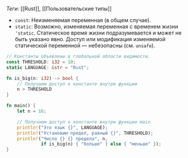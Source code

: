 
*Теги:* [[Rust]], [[Пользовательские типы]]

- `const`: Неизменяемая переменная (в общем случае).
- `static`: Возможно, изменяемая переменная с временем жизни `'static`. Статическое время жизни подразумевается и может не быть указано явно. Доступ или модификация изменяемой статической переменной — небезопасны (см. `unsafe`).

```rust
// Константы объявлены в глобальной области видимости.
const THRESHOLD: i32 = 10;
static LANGUAGE: &str = "Rust";

fn is_big(n: i32) -> bool {
    // Получаем доступ к константе внутри функции
    n > THRESHOLD
}

fn main() {
    let n = 16;

    // Получаем доступ к константе внутри функции main
    println!("Это язык {}", LANGUAGE);
    println!("Установим предел, равный {}", THRESHOLD);
    println!("Число {} {} предела", n, 
             if is_big(n) { "больше" } else { "меньше" });
}
```

```rust

```

```rust

```

```rust

```
